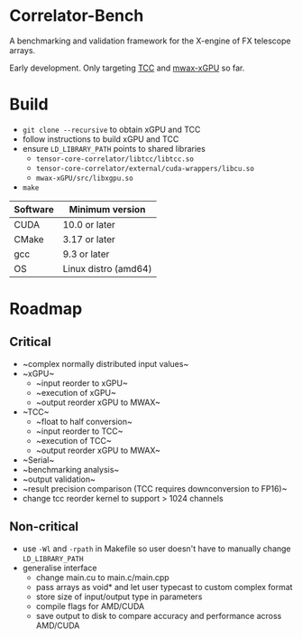 # Correlator-Bench
A benchmarking and validation framework for the X-engine of FX telescope arrays.

Early development. Only targeting [TCC](https://git.astron.nl/RD/tensor-core-correlator) and [mwax-xGPU](https://github.com/MWATelescope/mwax-xGPU/tree/master/src) so far.

# Build
- `git clone --recursive` to obtain xGPU and TCC
- follow instructions to build xGPU and TCC
- ensure `LD_LIBRARY_PATH` points to shared libraries
    - `tensor-core-correlator/libtcc/libtcc.so`
    - `tensor-core-correlator/external/cuda-wrappers/libcu.so`
    - `mwax-xGPU/src/libxgpu.so`
- `make`

| Software    | Minimum version |
| ----------- | ----------- |
| CUDA        | 10.0 or later |
| CMake       | 3.17 or later |
| gcc         | 9.3 or later  |
| OS          | Linux distro (amd64) |

# Roadmap
## Critical
- ~complex normally distributed input values~
- ~xGPU~
  - ~input reorder to xGPU~
  - ~execution of xGPU~
  - ~output reorder xGPU to MWAX~
- ~TCC~
  - ~float to half conversion~
  - ~input reorder to TCC~
  - ~execution of TCC~
  - ~output reorder xGPU to MWAX~
- ~Serial~
- ~benchmarking analysis~
- ~output validation~
- ~result precision comparison (TCC requires downconversion to FP16)~
- change tcc reorder kernel to support > 1024 channels

## Non-critical
- use `-Wl` and `-rpath` in Makefile so user doesn't have to manually change `LD_LIBRARY_PATH`
- generalise interface
  - change main.cu to main.c/main.cpp
  - pass arrays as void* and let user typecast to custom complex format
  - store size of input/output type in parameters 
  - compile flags for AMD/CUDA
  - save output to disk to compare accuracy and performance across AMD/CUDA
